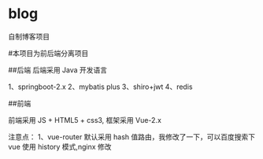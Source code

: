 # blog

自制博客项目

#本项目为前后端分离项目

##后端
后端采用 Java 开发语言

1、springboot-2.x
2、mybatis plus
3、shiro+jwt
4、redis

##前端

前端采用 JS + HTML5 + css3, 框架采用 Vue-2.x

注意点：
1、vue-router 默认采用 hash 值路由，我修改了一下，可以百度搜索下 vue 使用 history 模式,nginx 修改
